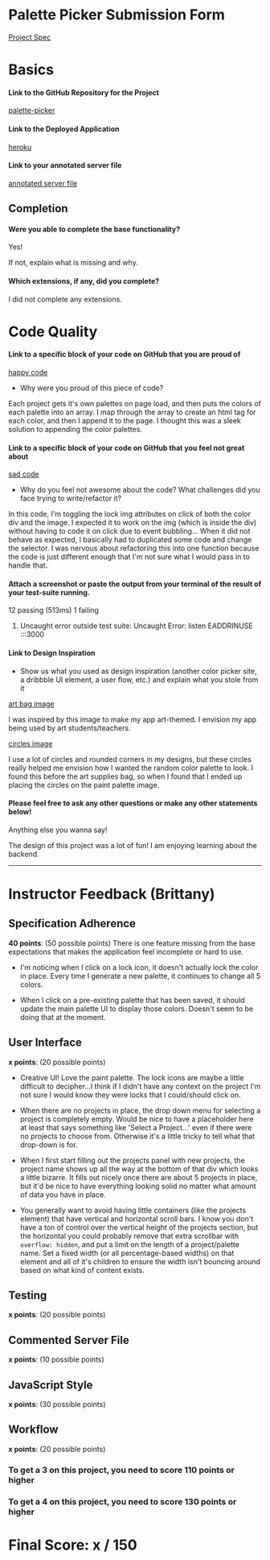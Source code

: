 # Palette Picker Submission Form

[Project Spec](http://frontend.turing.io/projects/palette-picker.html)

# Basics

#### Link to the GitHub Repository for the Project
[palette-picker](https://github.com/lolakoala/palette-picker)

#### Link to the Deployed Application
[heroku](https://lolas-palette-picker.herokuapp.com/)

#### Link to your annotated server file
[annotated server file](https://github.com/lolakoala/palette-picker/tree/comments)

## Completion

#### Were you able to complete the base functionality?

Yes! 

If not, explain what is missing and why.

#### Which extensions, if any, did you complete?

I did not complete any extensions.

# Code Quality

#### Link to a specific block of your code on GitHub that you are proud of
[happy code](https://github.com/lolakoala/palette-picker/blob/master/public/scripts/scripts.js#L21-L42)

* Why were you proud of this piece of code?

Each project gets it's own palettes on page load, and then puts the colors of each palette into an array. I map through the array to create an html tag for each color, and then I append it to the page. I thought this was a sleek solution to appending the color palettes.

#### Link to a specific block of your code on GitHub that you feel not great about
[sad code](https://github.com/lolakoala/palette-picker/blob/master/public/scripts/scripts.js#L66-L94)

* Why do you feel not awesome about the code? What challenges did you face trying to write/refactor it?

In this code, I'm toggling the lock img attributes on click of both the color div and the image. I expected it to work on the img (which is inside the div) without having to code it on click due to event bubbling... When it did not behave as expected, I basically had to duplicated some code and change the selector. I was nervous about refactoring this into one function because the code is just different enough that I'm not sure what I would pass in to handle that.

#### Attach a screenshot or paste the output from your terminal of the result of your test-suite running.

12 passing (513ms)
  1 failing

  1) Uncaught error outside test suite:
     Uncaught Error: listen EADDRINUSE :::3000


#### Link to Design Inspiration

* Show us what you used as design inspiration (another color picker site, a dribbble UI element, a user flow, etc.) and explain what you stole from it

[art bag image](https://dribbble.com/shots/313499-Artist-Bag-Icon)

I was inspired by this image to make my app art-themed. I envision my app being used by art students/teachers.

[circles image](https://dribbble.com/shots/1710723-Brawker-The-new-color-palette)

I use a lot of circles and rounded corners in my designs, but these circles really helped me envision how I wanted the random color palette to look. I found this before the art supplies bag, so when I found that I ended up placing the circles on the paint palette image.

#### Please feel free to ask any other questions or make any other statements below!

Anything else you wanna say!

The design of this project was a lot of fun! I am enjoying learning about the backend. 

-----


# Instructor Feedback (Brittany)

## Specification Adherence

**40 points**: (50 possible points) There is one feature missing from the base expectations that makes the application feel incomplete or hard to use.

* I'm noticing when I click on a lock icon, it doesn't actually lock the color in place. Every time I generate a new palette, it continues to change all 5 colors.

* When I click on a pre-existing palette that has been saved, it should update the main palette UI to display those colors. Doesn't seem to be doing that at the moment.

## User Interface

**x points**: (20 possible points)

* Creative UI! Love the paint palette. The lock icons are maybe a little difficult to decipher...I think if I didn't have any context on the project I'm not sure I would know they were locks that I could/should click on.

* When there are no projects in place, the drop down menu for selecting a project is completely empty. Would be nice to have a placeholder here at least that says something like 'Select a Project...' even if there were no projects to choose from. Otherwise it's a little tricky to tell what that drop-down is for.

* When I first start filling out the projects panel with new projects, the project name shows up all the way at the bottom of that div which looks a little bizarre. It fills out nicely once there are about 5 projects in place, but it'd be nice to have everything looking solid no matter what amount of data you have in place. 

* You generally want to avoid having little containers (like the projects element) that have vertical and horizontal scroll bars. I know you don't have a ton of control over the vertical height of the projects section, but the horizontal you could probably remove that extra scrollbar with `overflow: hidden`, and put a limit on the length of a project/palette name. Set a fixed width (or all percentage-based widths) on that element and all of it's children to ensure the width isn't bouncing around based on what kind of content exists.

## Testing

**x points**: (20 possible points)

## Commented Server File

**x points**: (10 possible points)

## JavaScript Style

**x points**: (30 possible points)

## Workflow

**x points**: (20 possible points)


### To get a 3 on this project, you need to score 110 points or higher
### To get a 4 on this project, you need to score 130 points or higher

# Final Score: x / 150

